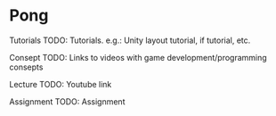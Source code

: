 # Pong

Tutorials
TODO: Tutorials. e.g.: Unity layout tutorial, if tutorial, etc.

Consept
TODO: Links to videos with game development/programming consepts

Lecture
TODO: Youtube link

Assignment
TODO: Assignment
